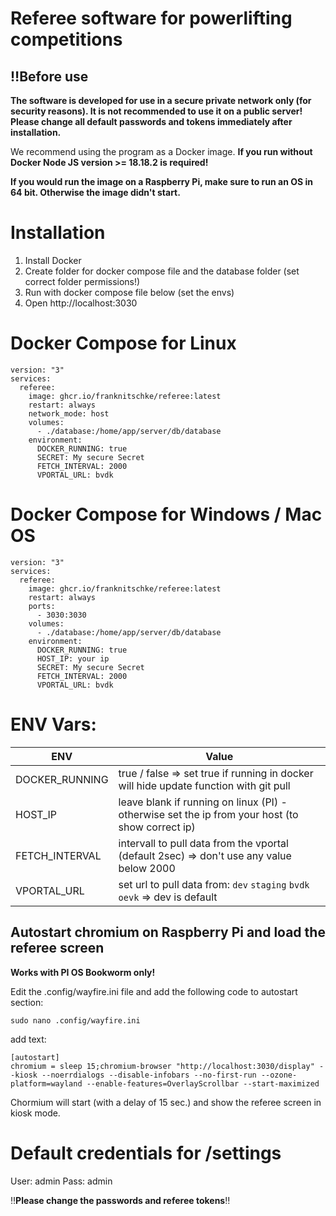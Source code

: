# Referee software for powerlifting competitions

##  ‼️Before use

**The software is developed for use in a secure private network only (for security reasons). It is not recommended to use it on a public server!
Please change all default passwords and tokens immediately after installation.**

We recommend using the program as a Docker image. **If you run without Docker Node JS version >= 18.18.2 is required!**

**If you would run the image on a Raspberry Pi, make sure to run an OS in 64 bit. Otherwise the image didn't start.**

# Installation

1. Install Docker
2. Create folder for docker compose file and the database folder (set correct folder permissions!)
3. Run with docker compose file below (set the envs)
4. Open http://localhost:3030

# Docker Compose for Linux

```
version: "3"
services:
  referee:
    image: ghcr.io/franknitschke/referee:latest
    restart: always
    network_mode: host
    volumes:
      - ./database:/home/app/server/db/database
    environment:
      DOCKER_RUNNING: true
      SECRET: My secure Secret
      FETCH_INTERVAL: 2000
      VPORTAL_URL: bvdk
```

# Docker Compose for Windows / Mac OS

```
version: "3"
services:
  referee:
    image: ghcr.io/franknitschke/referee:latest
    restart: always
    ports:
      - 3030:3030
    volumes:
      - ./database:/home/app/server/db/database
    environment:
      DOCKER_RUNNING: true
      HOST_IP: your ip
      SECRET: My secure Secret
      FETCH_INTERVAL: 2000
      VPORTAL_URL: bvdk
```

# ENV Vars:

| ENV  | Value |
| ------------- | ------------- |
| DOCKER_RUNNING  | true / false => set true if running in docker will hide update function with git pull   |
| HOST_IP  | leave blank if running on linux (PI) - otherwise set the ip from your host (to show correct ip)  |
| FETCH_INTERVAL  | intervall to pull data from the vportal (default 2sec) => don't use any value below 2000  |
| VPORTAL_URL  | set url to pull data from: `dev` `staging` `bvdk` `oevk` => dev is default  |

## Autostart chromium on Raspberry Pi and load the referee screen
**Works with PI OS Bookworm only!**

Edit the .config/wayfire.ini file and add the following code to autostart section:

`sudo nano .config/wayfire.ini`

add text:

```
[autostart]
chromium = sleep 15;chromium-browser "http://localhost:3030/display" --kiosk --noerrdialogs --disable-infobars --no-first-run --ozone-platform=wayland --enable-features=OverlayScrollbar --start-maximized
```

Chormium will start (with a delay of 15 sec.) and show the referee screen in kiosk mode.


# Default credentials for /settings

User: admin
Pass: admin

‼️**Please change the passwords and referee tokens**‼️
